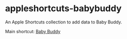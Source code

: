 # appleshortcuts-babybuddy
An Apple Shortcuts collection to add data to Baby Buddy.


Main shortcut:
[Baby Buddy](https://www.icloud.com/shortcuts/cce9bb36628c4f62b5f6f8e9d489c246)
